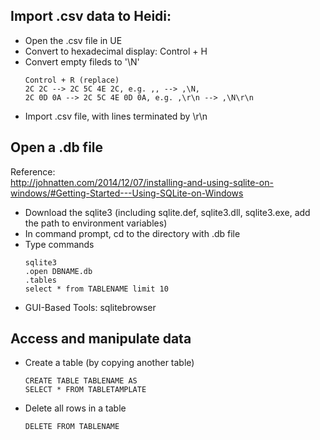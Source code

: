 ## Import .csv data to Heidi:  
- Open the .csv file in UE  
- Convert to hexadecimal display: Control + H  
- Convert empty fileds to '\N'  
   ```
   Control + R (replace)
   2C 2C --> 2C 5C 4E 2C, e.g. ,, --> ,\N,
   2C 0D 0A --> 2C 5C 4E 0D 0A, e.g. ,\r\n --> ,\N\r\n
   ```
- Import .csv file, with lines terminated by \r\n  

## Open a .db file  
   Reference:  
   http://johnatten.com/2014/12/07/installing-and-using-sqlite-on-windows/#Getting-Started---Using-SQLite-on-Windows  
- Download the sqlite3 (including sqlite.def, sqlite3.dll, sqlite3.exe, add the path to environment variables)  
- In command prompt, cd to the directory with .db file  
- Type commands  
   ```
   sqlite3
   .open DBNAME.db
   .tables
   select * from TABLENAME limit 10
   ```
- GUI-Based Tools: sqlitebrowser  

## Access and manipulate data  
- Create a table (by copying another table)  
   ```
   CREATE TABLE TABLENAME AS
   SELECT * FROM TABLETAMPLATE
   ```
- Delete all rows in a table  
   ```
   DELETE FROM TABLENAME
   ```
